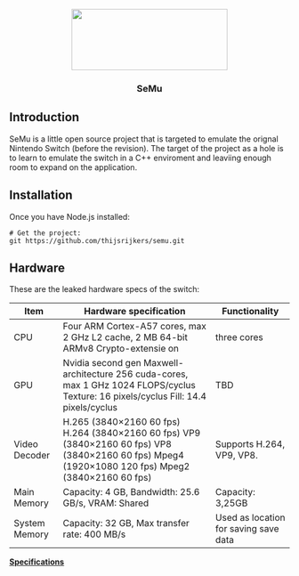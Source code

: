 <p align="center"><img src="https://i.imgur.com/Bb6kZIH.png" width="280" height="110"> </p>

<h3 align="center">SeMu</h3>

## Introduction

SeMu is a little open source project that is targeted to emulate the orignal Nintendo Switch (before the revision). The target of the project as a hole is to learn to emulate the switch in a C++ enviroment and leaviing enough room to expand on the application. 

## Installation

Once you have Node.js installed:

```shell
# Get the project:
git https://github.com/thijsrijkers/semu.git
```

## Hardware

These are the leaked hardware specs of the switch:

<table>
<thead>
<tr>
<th>Item</th>
<th>Hardware specification</th>
<th>Functionality</th>
</tr>
</thead>
  
<tbody>
  
<tr>
<td>CPU</td>
<td>Four ARM Cortex-A57 cores, max 2 GHz
L2 cache, 2 MB
64-bit ARMv8
Crypto-extensie on</td>
<td>three cores</td>
</tr>
  
<tr>
<td>GPU</td>
<td>Nvidia second gen Maxwell-architecture
256 cuda-cores, max 1 GHz
1024 FLOPS/cyclus
Texture: 16 pixels/cyclus
Fill: 14.4 pixels/cyclus</td>
<td>TBD</td>
</tr>
  
<tr>
<td>Video Decoder</td>
<td>H.265 (3840×2160 60 fps)
H.264 (3840×2160 60 fps)
VP9 (3840×2160 60 fps)
VP8 (3840×2160 60 fps)
Mpeg4 (1920×1080 120 fps)
Mpeg2 (3840×2160 60 fps)</td>
<td>Supports H.264, VP9, VP8.</td>
</tr>

<tr>
<td>Main Memory</td>
<td>Capacity: 4 GB, Bandwidth: 25.6 GB/s, VRAM: Shared</td>
<td>Capacity: 3,25GB</td>
</tr>

  
<tr>
<td>System Memory</td>
<td>Capacity: 32 GB, Max transfer rate: 400 MB/s</td>
<td>Used as location for saving save data</td>
</tr>
  
</tbody>
</table>
<p><b><a href="https://assets.vg247.com/current//2017/02/switch_specs_leak_feb_1.png" target="_blank">Specifications</a></b></p>
